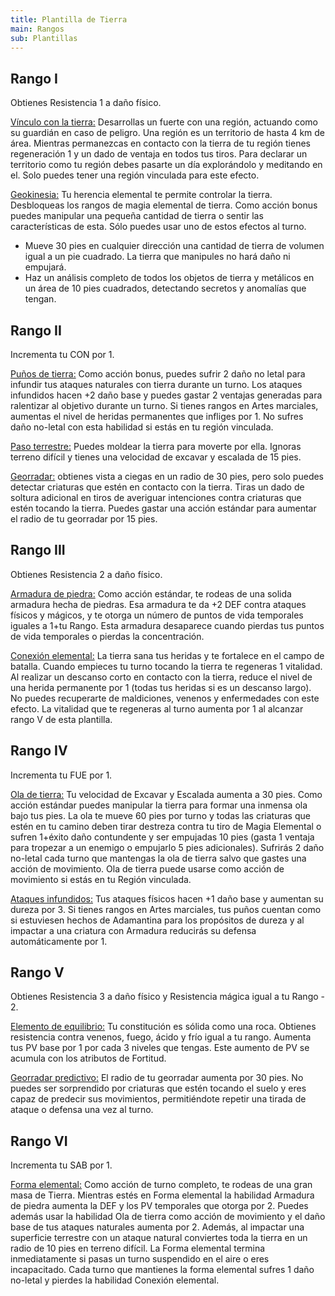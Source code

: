 ```yaml
---
title: Plantilla de Tierra
main: Rangos
sub: Plantillas
---
```


## Rango I

Obtienes Resistencia 1 a daño físico. 

<u>Vínculo con la tierra:</u> Desarrollas un fuerte con una región, actuando como su guardián en caso de peligro. Una región es un territorio de hasta 4 km de área. Mientras permanezcas en contacto con la tierra de tu región tienes regeneración 1 y un dado de ventaja en todos tus tiros. Para declarar un territorio como tu región debes pasarte un día explorándolo y meditando en el. Solo puedes tener una región vinculada para este efecto.

<u>Geokinesia:</u> Tu herencia elemental te permite controlar la tierra. Desbloqueas los rangos de magia elemental de tierra. Como acción bonus puedes manipular una pequeña cantidad de tierra o sentir las características de esta. Sólo puedes usar uno de estos efectos al turno.

- Mueve 30 pies en cualquier dirección una cantidad de tierra de volumen igual a un pie cuadrado. La tierra que manipules no hará daño ni empujará. 
- Haz un análisis completo de todos los objetos de tierra y metálicos en un área de 10 pies cuadrados, detectando secretos y anomalías que tengan.

## Rango II

Incrementa tu CON por 1.

<u>Puños de tierra:</u> Como acción bonus, puedes sufrir 2 daño no letal para infundir tus ataques naturales con tierra durante un turno. Los ataques infundidos hacen +2 daño base y puedes gastar 2 ventajas generadas para ralentizar al objetivo durante un turno. Si tienes rangos en Artes marciales, aumentas el nivel de heridas permanentes que infliges por 1. No sufres daño no-letal con esta habilidad si estás en tu región vinculada.

<u>Paso terrestre:</u> Puedes moldear la tierra para moverte por ella. Ignoras terreno difícil y tienes una velocidad de excavar y escalada de 15 pies.

<u>Georradar:</u> obtienes vista a ciegas en un radio de 30 pies, pero solo puedes detectar criaturas que estén en contacto con la tierra. Tiras un dado de soltura adicional en tiros de averiguar intenciones contra criaturas que estén tocando la tierra. Puedes gastar una acción estándar para aumentar el radio de tu georradar por 15 pies.

## Rango III 

Obtienes Resistencia 2 a daño físico. 

<u>Armadura de piedra:</u> Como acción estándar, te rodeas de una solida armadura hecha de piedras. Esa armadura te da +2 DEF contra ataques físicos y mágicos, y te otorga un número de puntos de vida temporales iguales a 1+tu Rango. Esta armadura desaparece cuando pierdas tus puntos de vida temporales o pierdas la concentración.

<u>Conexión elemental:</u> La tierra sana tus heridas y te fortalece en el campo de batalla. Cuando empieces tu turno tocando la tierra te regeneras 1 vitalidad. Al realizar un descanso corto en contacto con la tierra, reduce el nivel de una herida permanente por 1 (todas tus heridas si es un descanso largo). No puedes recuperarte de maldiciones, venenos y enfermedades con este efecto. La vitalidad que te regeneras al turno aumenta por 1 al alcanzar rango V de esta plantilla.

## Rango IV 

Incrementa tu FUE por 1.

<u>Ola de tierra:</u> Tu velocidad de Excavar y Escalada aumenta a 30 pies. Como acción estándar puedes manipular la tierra para formar una inmensa ola bajo tus pies. La ola te mueve 60 pies por turno y todas las criaturas que estén en tu camino deben tirar destreza contra tu tiro de Magia Elemental o sufren 1+éxito daño contundente y ser empujadas 10 pies (gasta 1 ventaja para tropezar a un enemigo o empujarlo 5 pies adicionales). Sufrirás 2 daño no-letal cada turno que mantengas la ola de tierra salvo que gastes una acción de movimiento. Ola de tierra puede usarse como acción de movimiento si estás en tu Región vinculada.

<u>Ataques infundidos:</u> Tus ataques físicos hacen +1 daño base y aumentan su dureza por 3. Si tienes rangos en Artes marciales, tus puños cuentan como si estuviesen hechos de Adamantina para los propósitos de dureza y al impactar a una criatura con Armadura reducirás su defensa automáticamente por 1. 

## Rango V

Obtienes Resistencia 3 a daño físico y Resistencia mágica igual a tu Rango - 2.

<u>Elemento de equilibrio:</u> Tu constitución es sólida como una roca. Obtienes resistencia contra venenos, fuego, ácido y frío igual a tu rango. Aumenta tus PV base por 1 por cada 3 niveles que tengas. Este aumento de PV se acumula con los atributos de Fortitud.

<u>Georradar predictivo:</u> El radio de tu georradar aumenta por 30 pies. No puedes ser sorprendido por criaturas que estén tocando el suelo y eres capaz de predecir sus movimientos, permitiéndote repetir una tirada de ataque o defensa una vez al turno.

## Rango VI

Incrementa tu SAB por 1.

<u>Forma elemental:</u> Como acción de turno completo, te rodeas de una gran masa de Tierra. Mientras estés en Forma elemental la habilidad Armadura de piedra aumenta la DEF y los PV temporales que otorga por 2. Puedes además usar la habilidad Ola de tierra como acción de movimiento y el daño base de tus ataques naturales aumenta por 2. Además, al impactar una superficie terrestre con un ataque natural conviertes toda la tierra en un radio de 10 pies en terreno difícil. La Forma elemental termina inmediatamente si pasas un turno suspendido en el aire o eres incapacitado. Cada turno que mantienes la forma elemental sufres 1 daño no-letal y pierdes la habilidad Conexión elemental.